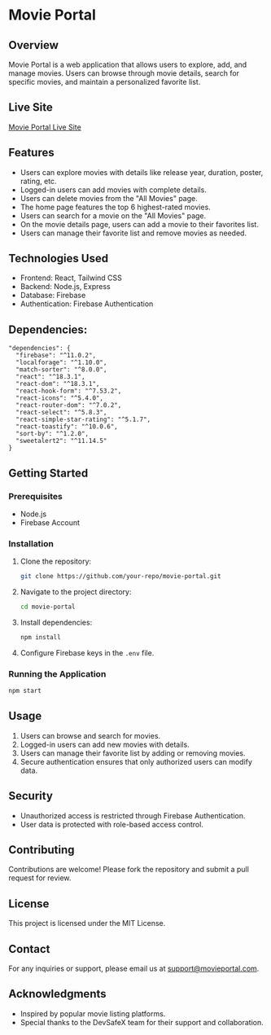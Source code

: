 # Movie Portal

## Overview
Movie Portal is a web application that allows users to explore, add, and manage movies. Users can browse through movie details, search for specific movies, and maintain a personalized favorite list.

## Live Site
[Movie Portal Live Site](https://movie-portal-8bfdb.web.app)

## Features
- Users can explore movies with details like release year, duration, poster, rating, etc.
- Logged-in users can add movies with complete details.
- Users can delete movies from the "All Movies" page.
- The home page features the top 6 highest-rated movies.
- Users can search for a movie on the "All Movies" page.
- On the movie details page, users can add a movie to their favorites list.
- Users can manage their favorite list and remove movies as needed.
 
## Technologies Used
- Frontend: React, Tailwind CSS
- Backend: Node.js, Express
- Database: Firebase
- Authentication: Firebase Authentication

## Dependencies:
  ```
  "dependencies": {
    "firebase": "^11.0.2",
    "localforage": "^1.10.0",
    "match-sorter": "^8.0.0",
    "react": "^18.3.1",
    "react-dom": "^18.3.1",
    "react-hook-form": "^7.53.2",
    "react-icons": "^5.4.0",
    "react-router-dom": "^7.0.2",
    "react-select": "^5.8.3",
    "react-simple-star-rating": "^5.1.7",
    "react-toastify": "^10.0.6",
    "sort-by": "^1.2.0",
    "sweetalert2": "^11.14.5"
  }
  ```

## Getting Started
### Prerequisites
- Node.js
- Firebase Account

### Installation
1. Clone the repository:
   ```bash
   git clone https://github.com/your-repo/movie-portal.git
   ```
2. Navigate to the project directory:
   ```bash
   cd movie-portal
   ```
3. Install dependencies:
   ```bash
   npm install
   ```
4. Configure Firebase keys in the `.env` file.

### Running the Application
```bash
npm start
```

## Usage
1. Users can browse and search for movies.
2. Logged-in users can add new movies with details.
3. Users can manage their favorite list by adding or removing movies.
4. Secure authentication ensures that only authorized users can modify data.

## Security
- Unauthorized access is restricted through Firebase Authentication.
- User data is protected with role-based access control.

## Contributing
Contributions are welcome! Please fork the repository and submit a pull request for review.

## License
This project is licensed under the MIT License.

## Contact
For any inquiries or support, please email us at [support@movieportal.com](mailto:support@movieportal.com).

## Acknowledgments
- Inspired by popular movie listing platforms.
- Special thanks to the DevSafeX team for their support and collaboration.

